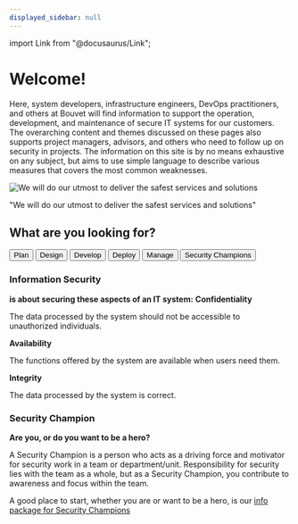 ```yaml
---
displayed_sidebar: null
---
```

import Link from "@docusaurus/Link";

#   

<div className="frontpage">
<div className="row ingress" >
    <div className="column">
        <h1>Welcome!</h1>
        <p>
            Here, system developers, infrastructure engineers, DevOps practitioners, and others at Bouvet will find information to support the operation, development, and maintenance of secure IT systems for our customers. The overarching content and themes discussed on these pages also supports project managers, advisors, and others who need to follow up on security in projects.
            The information on this site is by no means exhaustive on any subject, but aims to use simple language to describe various measures that covers the most common weaknesses.
        </p>
    </div>
    <div className="column quote">
        <img className="column quote illustration" alt="We will do our utmost to deliver the safest services and solutions" src="/img/quote-illustration.svg"/>
        <p className="column quote">"We will do our utmost to deliver the safest services and solutions"</p>
    </div>
</div>

<div className="dev-ops-links-wrapper">
    <div className="dev-ops-links-backdrop" />
    <h2 className="row devops-links-header">What are you looking for?</h2>
    <div className="row devops-links">
        <Link to="/en/plan/introduction">
            <button className="devops-button">Plan</button>
        </Link>
        <Link to="/en/design/introduction">
            <button className="devops-button">Design</button>
        </Link>
        <Link to="/en/develop/introduction">
            <button className="devops-button">Develop</button>
        </Link>
        <Link to="/en/deploy/introduction">
            <button className="devops-button">Deploy</button>
        </Link>
        <Link to="/en/manage/introduction">
            <button className="devops-button">Manage</button>
        </Link>
        <Link to="/en/security_champion/introduction">
            <button className="devops-button">Security Champions</button>
        </Link>
    </div>
</div>

<div className="row bottom-section">
    <div className="column">
        <h3>Information Security</h3>
        <b className="bottom-section-sub-header">is about securing these aspects of an IT system:</b>
        <b>Confidentiality</b>
        <p>The data processed by the system should not be accessible to unauthorized individuals.</p>
        <b>Availability</b>
        <p>The functions offered by the system are available when users need them.</p>
        <b>Integrity</b>
        <p>The data processed by the system is correct.</p>
    </div>
    <div className="column">
        <div className="column">
            <h3>Security Champion</h3>
            <b className="bottom-section-sub-header">Are you, or do you want to be a hero?</b>
            <p>A Security Champion is a person who acts as a driving force and motivator for security work in a team or department/unit. Responsibility for security lies with the team as a whole, but as a Security Champion, you contribute to awareness and focus within the team.</p>
            <p>
                A good place to start, whether you are or want to be a hero, is our
                <a href="/security_champion/introduction" className="underlined-link"> info package for Security Champions</a>
            </p>
        </div>
    </div>
</div>
</div>
